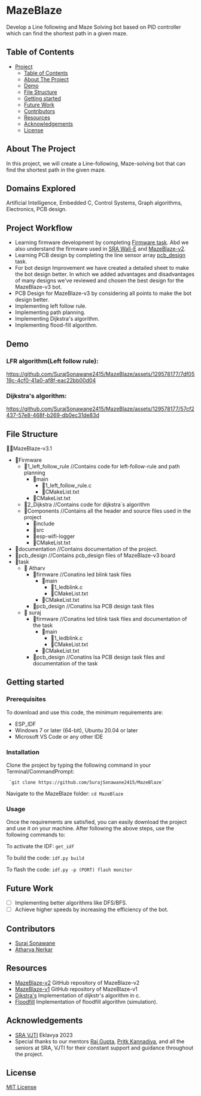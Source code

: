 # MazeBlaze
Develop a Line following and Maze Solving bot based on PID controller which can find the shortest path in a given maze.

## Table of Contents

- [Project](#project)
   - [Table of Contents](#table-of-contents)
   - [About The Project](#about-the-project)
   - [Demo](#demo)
   - [File Structure](#file-structure)
   - [Getting started](#getting-started)
   - [Future Work](#future-work)
   - [Contributors](#contributors)
   - [Resources](#resources)
   - [Acknowledgements](#acknowledgements)
   - [License](#license)

## About The Project
In this project, we will create a Line-following, Maze-solving bot that can find the shortest path in the given maze.

## Domains Explored
Artificial Intelligence, Embedded C, Control Systems, Graph algorithms, Electronics, PCB design.

## Project Workflow
- Learning firmware development by completing [Firmware task](https://github.com/SurajSonawane2415/MazeBlaze/tree/main/task/suraj/firmware). Abd we also understand the firmware used in [SRA Wall-E](https://github.com/SRA-VJTI/Wall-E) and [MazeBlaze-v2](https://github.com/PritK99/MazeBlaze).
- Learning PCB design by completing the line sensor array [pcb_design](https://github.com/SurajSonawane2415/MazeBlaze/tree/main/task/suraj/pcb%20design) task.   
- For bot design Improvement we have created a detailed sheet to make the bot design better. In which we added advantages and disadvantages of many designs we've reviewed and chosen the best design for the MazeBlaze-v3 bot.
- PCB Design for MazeBlaze-v3 by considering all points to make the bot design better.
- Implementing left follow rule.
- Implementing path planning.
- Implementing Dijkstra's algorithm.
- Implementing flood-fill algorithm.
  
## Demo
### LFR algorithm(Left follow rule):

https://github.com/SurajSonawane2415/MazeBlaze/assets/129578177/7df0519c-4cf0-41a0-af8f-eac22bb00d04

### Dijkstra's algorithm:

https://github.com/SurajSonawane2415/MazeBlaze/assets/129578177/57cf2437-57e8-468f-b269-db0ec31de83d

## File Structure

👨‍💻MazeBlaze-v3.1
- 📂Firmware
  - 📂1_left_follow_rule //Contains code for left-follow-rule and path planning
    - 📂main
      - 📄1_left_follow_rule.c
      - 📄CMakeList.txt
    - 📄CMakeList.txt
  - 📂2_Dijkstra //Contains code for dijkstra`s algorithm
  - 📂Components //Contains all the header and source files used in the project
     - 📂include
     - 📂src
     - 📂esp-wifi-logger
     - 📄CMakeList.txt
- 📂documentation //Contains documentation of the project.
- 📂pcb_design //Contains pcb_design files of MazeBlaze-v3 board
- 📂task
  - 📂 Atharv
    - 📂firmware //Conatins led blink task files
      - 📂main
        - 📄1_ledblink.c
        - 📄CMakeList.txt
      - 📄CMakeList.txt
    - 📂pcb_design //Conatins lsa PCB design task files
  - 📂 suraj
    - 📂firmware //Conatins led blink task files and documentation of the task
      - 📂main
        - 📄1_ledblink.c
        - 📄CMakeList.txt
      - 📄CMakeList.txt
    - 📂pcb_design //Conatins lsa PCB design task files and documentation of the task

## Getting started
### Prerequisites
To download and use this code, the minimum requirements are:
- ESP_IDF
- Windows 7 or later (64-bit), Ubuntu 20.04 or later
- Microsoft VS Code or any other IDE

### Installation
Clone the project by typing the following command in your Terminal/CommandPrompt:
      
     `git clone https://github.com/SurajSonawane2415/MazeBlaze`

Navigate to the MazeBlaze folder:
`cd MazeBlaze`

### Usage

Once the requirements are satisfied, you can easily download the project and use it on your machine. After following the above steps, use the following commands to:

To activate the IDF:
`get_idf`

To build the code:
`idf.py build`

To flash the code:
`idf.py -p (PORT) flash monitor`

## Future Work
- [ ] Implementing better algorithms like DFS/BFS.
- [ ] Achieve higher speeds by increasing the efficiency of the bot.

## Contributors
- [Suraj Sonawane](https://github.com/SurajSonawane2415)
- [Atharva Nerkar](https://github.com/ARN1954)

## Resources
- [MazeBlaze-v2](https://github.com/PritK99/MazeBlaze) GitHub repository of MazeBlaze-v2 
- [MazeBlaze-v1](https://github.com/ChinmayLonkar/MAZEBLAZE) GitHub repository of MazeBlaze-v1
- [Dikstra's](https://www-geeksforgeeks-org.cdn.ampproject.org/v/s/www.geeksforgeeks.org/printing-paths-dijkstras-shortest-path-algorithm/amp/?usqp=mq331AQIUAKwASCAAgM%3D&amp_js_v=a9&amp_gsa=1#referrer=https%3A%2F%2Fwww.google.com&csi=1&ampshare=https%3A%2F%2Fwww.geeksforgeeks.org%2Fprinting-paths-dijkstras-shortest-path-algorithm%2Famp%2F%23referrer%3Dhttps%253A%252F%252Fwww.google.com%26csi%3D1%26ampshare%3Dhttps%253A%252F%252Fwww.geeksforgeeks.org%252Fprinting-paths-dijkstras-shortest-path-algorithm%252F) Implementation of dijkstr's algorithm in c.
- [Floodfill](https://github.com/Isuru-Dissanayake/piccola) Implementation of floodfill algorithm (simulation).

## Acknowledgements 
- [SRA VJTI](https://sravjti.in/) Eklavya 2023
- Special thanks to our mentors [Raj Gupta](https://github.com/RajGupta17), [Pritk Kannadiya](https://github.com/PritK99), and all the seniors at SRA, VJTI for their constant support and guidance throughout the project.

## License
[MIT License](https://opensource.org/license/mit/)
